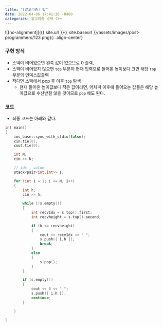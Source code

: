 ```yaml
---
title: "[알고리즘] 탑"
date: 2022-04-06 17:41:28 -0400
categories: 알고리즘 스택 C++
---
```


![[no-alignment]]({{ site.url }}{{ site.baseurl }}/assets/images/post-programmers/123.png){: .align-center}


### 구현 방식

- 스택이 비어있으면 왼쪽 값이 없으므로 0 출력,
- 스택이 비어있지 않으면 `top` 부분이 현재 입력으로 들어온 높이보다 크면 해당 `top` 부분의 인덱스값출력
- 작다면 스택에서 pop 후 이후 `top` 탐색
    - 현재 들어온 높이값보다 작은 값이라면, 어차피 이후에 들어오는 값들은 해당 높이값으로 수신받질 않을 것이므로 `pop` 해도 된다. 

### 코드

- 최종 코드는 아래와 같다.


```cpp
int main()
{
	ios_base::sync_with_stdio(false);
	cin.tie(0);
	cout.tie(0);

	int N;
	cin >> N;

	// idx , value
	stack<pair<int,int>> s;

	for (int i = 1; i <= N; i++)
	{
		int h;
		cin >> h;

		while (!s.empty())
		{
			int recvIdx = s.top().first;
			int recvheight = s.top().second;

			if (h <= recvheight)
			{
				cout << recvIdx << " ";
				s.push({ i,h });
				break;
			}
			else
			{
				s.pop();
			}
		}

		if (s.empty())
		{
			cout << 0 << " ";
			s.push({ i,h });
			continue;
		}

	}

}

```
